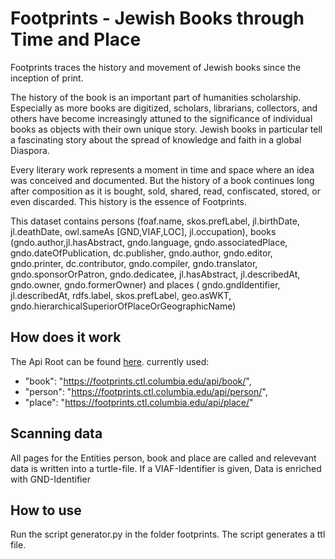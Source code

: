 # Footprints - Jewish Books through Time and Place

Footprints traces the history and movement of Jewish books since the inception of print. 

The history of the book is an important part of humanities scholarship. Especially as more books are digitized, scholars, librarians, collectors, and others have become increasingly attuned to the significance of individual books as objects with their own unique story. Jewish books in particular tell a fascinating story about the spread of knowledge and faith in a global Diaspora.

Every literary work represents a moment in time and space where an idea was conceived and documented. But the history of a book continues long after composition as it is bought, sold, shared, read, confiscated, stored, or even discarded. This history is the essence of Footprints.

This dataset contains persons (foaf.name, skos.prefLabel, jl.birthDate, jl.deathDate, owl.sameAs [GND,VIAF,LOC],  jl.occupation), books (gndo.author,jl.hasAbstract, gndo.language, gndo.associatedPlace, gndo.dateOfPublication, dc.publisher, gndo.author, gndo.editor, gndo.printer, dc.contributor, gndo.compiler, gndo.translator, gndo.sponsorOrPatron, gndo.dedicatee, jl.hasAbstract, jl.describedAt, gndo.owner, gndo.formerOwner) and places (
gndo.gndIdentifier, jl.describedAt, rdfs.label, skos.prefLabel, geo.asWKT, gndo.hierarchicalSuperiorOfPlaceOrGeographicName)






## How does it work

The Api Root can be found [here](https://footprints.ctl.columbia.edu/api/). 
currently used: 
* "book": "https://footprints.ctl.columbia.edu/api/book/",
* "person": "https://footprints.ctl.columbia.edu/api/person/",
* "place": "https://footprints.ctl.columbia.edu/api/place/"

## Scanning data

All pages for the Entities person, book and place are called and relevevant data is written into a turtle-file. If a VIAF-Identifier is given, Data is enriched with GND-Identifier

## How to use

Run the script generator.py in the folder footprints. The script generates a ttl file.
